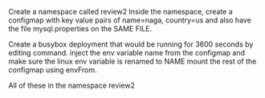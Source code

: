 Create a namespace called review2
Inside the namespace, create a configmap with key value pairs of name=naga, country=us and also have the file mysql.properties on the SAME FILE.

Create a busybox deployment that would be running for 3600 seconds by editing command.
inject the env variable name from the configmap and make sure the linux env variable is renamed to NAME
mount the rest of the configmap using envFrom.

All of these in the namespace review2